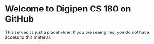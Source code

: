 # Welcome to Digipen CS 180 on GitHub

This serves as just a placeholder.  If you are seeing this, you do not have access to this material.

